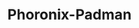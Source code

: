 ---
layout: post-phoronix
title: Phoronix-Padman
imageid: 10090
fps: 89
passed: 0
skipped: 9
failed: 5
---